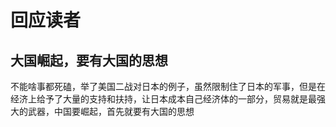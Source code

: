
# 回应读者

## 大国崛起，要有大国的思想

不能啥事都死磕，举了美国二战对日本的例子，虽然限制住了日本的军事，但是在经济上给予了大量的支持和扶持，让日本成本自己经济体的一部分，贸易就是最强大的武器，中国要崛起，首先就要有大国的思想

